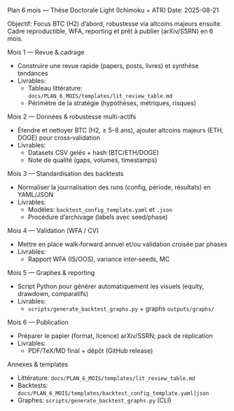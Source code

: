 Plan 6 mois — Thèse Doctorale Light (Ichimoku + ATR)
Date: 2025-08-21

Objectif: Focus BTC (H2) d’abord, robustesse via altcoins majeurs ensuite. Cadre reproductible, WFA, reporting et prêt à publier (arXiv/SSRN) en 6 mois.

Mois 1 — Revue & cadrage
- Construire une revue rapide (papers, posts, livres) et synthèse tendances
- Livrables:
  - Tableau littérature: `docs/PLAN_6_MOIS/templates/lit_review_table.md`
  - Périmètre de la stratégie (hypothèses, métriques, risques)

Mois 2 — Données & robustesse multi-actifs
- Étendre et nettoyer BTC (H2, ≥ 5–8 ans), ajouter altcoins majeurs (ETH, DOGE) pour cross‑validation
- Livrables:
  - Datasets CSV gelés + hash (BTC/ETH/DOGE)
  - Note de qualité (gaps, volumes, timestamps)

Mois 3 — Standardisation des backtests
- Normaliser la journalisation des runs (config, période, résultats) en YAML/JSON
- Livrables:
  - Modèles: `backtest_config_template.yaml` et `.json`
  - Procédure d’archivage (labels avec seed/phase)

Mois 4 — Validation (WFA / CV)
- Mettre en place walk‑forward annuel et/ou validation croisée par phases
- Livrables:
  - Rapport WFA (IS/OOS), variance inter‑seeds, MC

Mois 5 — Graphes & reporting
- Script Python pour générer automatiquement les visuels (equity, drawdown, comparatifs)
- Livrables:
  - `scripts/generate_backtest_graphs.py` + graphs `outputs/graphs/`

Mois 6 — Publication
- Préparer le papier (format, licence) arXiv/SSRN; pack de réplication
- Livrables:
  - PDF/TeX/MD final + dépôt (GitHub release)

Annexes & templates
- Littérature: `docs/PLAN_6_MOIS/templates/lit_review_table.md`
- Backtests: `docs/PLAN_6_MOIS/templates/backtest_config_template.yaml|json`
- Graphes: `scripts/generate_backtest_graphs.py` (CLI)


